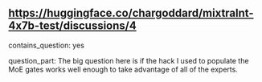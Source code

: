 ## https://huggingface.co/chargoddard/mixtralnt-4x7b-test/discussions/4

contains_question: yes

question_part: The big question here is if the hack I used to populate the MoE gates works well enough to take advantage of all of the experts.